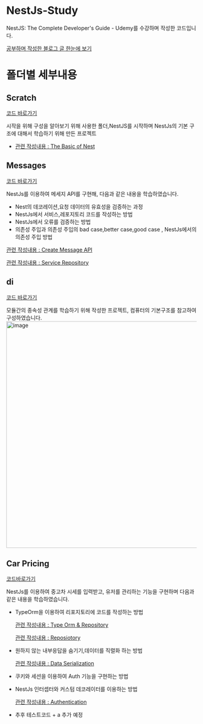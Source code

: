# NestJs-Study
NestJS: The Complete Developer's Guide - Udemy를 수강하며 작성한 코드입니다.

[공부하며 작성한 블로그 글 한눈에 보기](https://velog.io/@dhsdb02/series/NestJs)

# 폴더별 세부내용

## Scratch 

[코드 바로가기](https://github.com/tlsdhsdb/NestJs-Study/tree/master/scratch/src)

시작을 위해 구성을 알아보기 위해 사용한 폴더,NestJS를 시작하며 NestJs의 기본 구조에 대해서 학습하기 위해 만든 프로젝트

- [관련 작성내용 : The Basic of Nest](https://velog.io/@dhsdb02/The-Basics-of-Nest)



## Messages 

[코드 바로가기](https://github.com/tlsdhsdb/NestJs-Study/tree/master/messages/src/messages)

NestJs를 이용하여 메세지 API를 구현해, 다음과 같은 내용을 학습하였습니다.

- Nest의 데코레이션,요청 데이터의 유효성을 검증하는 과정
- NestJs에서 서비스,레포지토리 코드를 작성하는 방법
- NestJs에서 오류를 검증하는 방법
- 의존성 주입과 의존성 주입의 bad case,better case,good case , NestJs에서의 의존성 주입 방법

[관련 작성내용 : Create Message API](https://velog.io/@dhsdb02/Creat-Message-API)

[관련 작성내용 : Service Repository](https://velog.io/@dhsdb02/Service-Repository)


## di 

[코드 바로가기](https://github.com/tlsdhsdb/NestJs-Study/tree/master/di/src)

모듈간의 종속성 관계를 학습하기 위해 작성한 프로젝트, 컴퓨터의 기본구조를 참고하여 구성하였습니다.
<img width="600" alt="image" src="https://user-images.githubusercontent.com/42714724/213594684-0d42d348-6e95-4b62-8c85-59af1783f1de.png">

## Car Pricing 

[코드바로가기](https://github.com/tlsdhsdb/NestJs-Study/tree/master/car-pricing/src)

NestJs를 이용하여 중고차 시세를 입력받고, 유저를 관리하는 기능을 구현하며 다음과 같은 내용을 학습하였습니다.

- TypeOrm을 이용하여 리포지토리에 코드를 작성하는 방법 

  [관련 작성내용 : Type Orm & Repository](https://velog.io/@dhsdb02/Creating-App)
  
  [관련 작성내용 : Reposiotory](https://velog.io/@dhsdb02/Creating-and-Saving-User-Data)
  
- 원하지 않는 내부응답을 숨기기,데이터를 직렬화 하는 방법

  [관련 작성내용 : Data Serialization](https://velog.io/@dhsdb02/Data-Serialization)
  
- 쿠키와 세션을 이용하여 Auth 기능을 구현하는 방법
- NestJs 인터셉터와 커스텀 데코레이터를 이용하는 방법

  [관련 작성내용 : Authentication](https://velog.io/@dhsdb02/Authentication)

- 추후 테스트코드 + a 추가 예정
